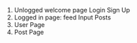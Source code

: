 1. Unlogged welcome page
    Login
    Sign Up
2. Logged in page: feed
    Input
    Posts
3. User Page
4. Post Page